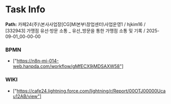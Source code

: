 # Task Info

**Path:** 카페24(주)\본사사업장\[CG]MI본부\창업센터\사업운영1 / hjkim16 / [332943] 가맹점 유선·방문 소통 _ 유선_방문을 통한 가맹점 소통 및 기록 / 2025-09-01_00-00-00

### BPMN
- ["https://n8n-mi-014-web.hanpda.com/workflow/gMfECX9jMDSAXW58"]

### WIKI
- ["https://cafe24.lightning.force.com/lightning/r/Report/00OTJ00000Ucau12AB/view"]

